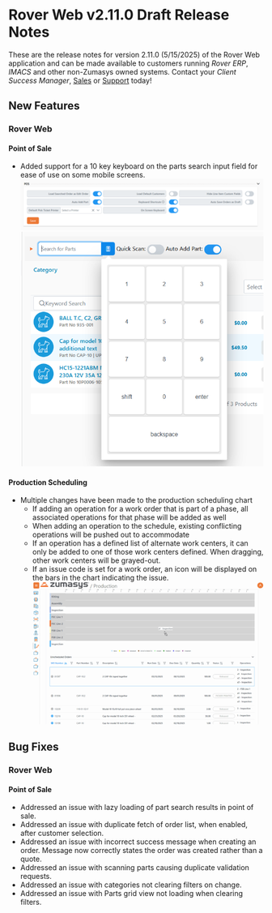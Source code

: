 # Rover Web v2.11.0 Draft Release Notes

<badge text= "Version 2.11.0" vertical="middle" />

<PageHeader />

These are the release notes for version 2.11.0 (5/15/2025) of the Rover Web application and can be made available to customers running _Rover ERP_, _IMACS_ and other non-Zumasys owned systems. Contact your _Client Success Manager_, [Sales](mailto:sales@zumasys.com?subject=Rover%20Web%20v2.11.0) or [Support](mailto:help@zumasys.com?subject=Rover%20Web%20v2.11.0) today!

## New Features

### Rover Web

#### Point of Sale

  - Added support for a 10 key keyboard on the parts search input field for ease of use on some mobile screens.
  ![On Screen Keyboard User Settings](./user-settings-onscreen-keyboard.png)
  ![On Screen Keyboard](./pos-onscreen-keyboard.png)

#### Production Scheduling

 - Multiple changes have been made to the production scheduling chart
    - If adding an operation for a work order that is part of a phase, all associated operations for that phase will be added as well
    - When adding an operation to the schedule, existing conflicting operations will be pushed out to accommodate
    - If an operation has a defined list of alternate work centers, it can only be added to one of those work centers defined. When dragging, other work centers will be grayed-out.
    - If an issue code is set for a work order, an icon will be displayed on the bars in the chart indicating the issue.
    ![Gantt Chart Updates](./prodsched-gantt-updates.gif)


## Bug Fixes

### Rover Web

#### Point of Sale

  - Addressed an issue with lazy loading of part search results in point of sale.
  - Addressed an issue with duplicate fetch of order list, when enabled, after customer selection.
  - Addressed an issue with incorrect success message when creating an order. Message now correctly states the order was created rather than a quote.
  - Addressed an issue with scanning parts causing duplicate validation requests.
  - Addressed an issue with categories not clearing filters on change.
  - Addressed an issue with Parts grid view not loading when clearing filters.

<PageFooter />
